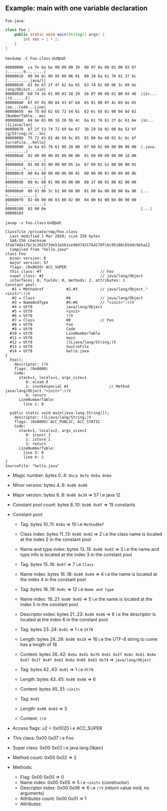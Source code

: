 ## Example: main with one variable declaration

`Foo.java`:

```java
class Foo {
    public static void main(String[] args) {
        int res = 1 + 2;
    }
}
```

`hexdump -C Foo.class` output:

```
00000000  ca fe ba be 00 00 00 39  00 0f 0a 00 02 00 03 07  |.......9........|
00000010  00 04 0c 00 05 00 06 01  00 10 6a 61 76 61 2f 6c  |..........java/l|
00000020  61 6e 67 2f 4f 62 6a 65  63 74 01 00 06 3c 69 6e  |ang/Object...<in|
00000030  69 74 3e 01 00 03 28 29  56 07 00 08 01 00 03 46  |it>...()V......F|
00000040  6f 6f 01 00 04 43 6f 64  65 01 00 0f 4c 69 6e 65  |oo...Code...Line|
00000050  4e 75 6d 62 65 72 54 61  62 6c 65 01 00 04 6d 61  |NumberTable...ma|
00000060  69 6e 01 00 16 28 5b 4c  6a 61 76 61 2f 6c 61 6e  |in...([Ljava/lan|
00000070  67 2f 53 74 72 69 6e 67  3b 29 56 01 00 0a 53 6f  |g/String;)V...So|
00000080  75 72 63 65 46 69 6c 65  01 00 0a 68 65 6c 6c 6f  |urceFile...hello|
00000090  2e 6a 61 76 61 00 20 00  07 00 02 00 00 00 00 00  |.java. .........|
000000a0  02 00 00 00 05 00 06 00  01 00 09 00 00 00 1d 00  |................|
000000b0  01 00 01 00 00 00 05 2a  b7 00 01 b1 00 00 00 01  |.......*........|
000000c0  00 0a 00 00 00 06 00 01  00 00 00 01 00 09 00 0b  |................|
000000d0  00 0c 00 01 00 09 00 00  00 1f 00 01 00 02 00 00  |................|
000000e0  00 03 06 3c b1 00 00 00  01 00 0a 00 00 00 0a 00  |...<............|
000000f0  02 00 00 00 03 00 02 00  04 00 01 00 0d 00 00 00  |................|
00000100  02 00 0e                                          |...|
00000103
```

`javap -v Foo.class` output:

```
Classfile /private/tmp/Foo.class
  Last modified 1 Mar 2020; size 259 bytes
  SHA-256 checksum 3fab74da17bc3c362573de53a5b1ce96d7431764278fcbc95188c65ddc9e5a22
  Compiled from "hello.java"
class Foo
  minor version: 0
  major version: 57
  flags: (0x0020) ACC_SUPER
  this_class: #7                          // Foo
  super_class: #2                         // java/lang/Object
  interfaces: 0, fields: 0, methods: 2, attributes: 1
Constant pool:
   #1 = Methodref          #2.#3          // java/lang/Object."<init>":()V
   #2 = Class              #4             // java/lang/Object
   #3 = NameAndType        #5:#6          // "<init>":()V
   #4 = Utf8               java/lang/Object
   #5 = Utf8               <init>
   #6 = Utf8               ()V
   #7 = Class              #8             // Foo
   #8 = Utf8               Foo
   #9 = Utf8               Code
  #10 = Utf8               LineNumberTable
  #11 = Utf8               main
  #12 = Utf8               ([Ljava/lang/String;)V
  #13 = Utf8               SourceFile
  #14 = Utf8               hello.java
{
  Foo();
    descriptor: ()V
    flags: (0x0000)
    Code:
      stack=1, locals=1, args_size=1
         0: aload_0
         1: invokespecial #1                  // Method java/lang/Object."<init>":()V
         4: return
      LineNumberTable:
        line 1: 0

  public static void main(java.lang.String[]);
    descriptor: ([Ljava/lang/String;)V
    flags: (0x0009) ACC_PUBLIC, ACC_STATIC
    Code:
      stack=1, locals=2, args_size=1
         0: iconst_3
         1: istore_1
         2: return
      LineNumberTable:
        line 3: 0
        line 4: 2
}
SourceFile: "hello.java"
```

- Magic number: bytes 0..4: `0xca 0xfe 0xba 0xbe`
- Minor version: bytes 4..6: `0x00 0x00`
- Major version: bytes 6..8: `0x00 0x39` => 57 i.e java 12
- Constant pool count: bytes 8..10: `0x00 0x0f` => 15 constants
- Constant pool: 
  - Tag: bytes 10..11: `0x0a` => 10 i.e `MethodRef`
  - Class index: bytes 11..13: `0x00 0x02` => 2 i.e the class name is located at the index 2 in the constant pool
  - Name and type index: bytes 13..15: `0x00 0x03` => 3 i.e the name and type info is located at the index 3 in the constant pool
  
  - Tag: bytes 15..16: `0x07` => 7 i.e `Class`
  - Name index: bytes 16..18: `0x00 0x04` => 4 i.e the name is located at the index 4 in the constant pool

  - Tag: bytes 18..19: `0x0c` => 12 i.e `Name and type`
  - Name index: 19..21: `0x00 0x05` => 5 i.e the name is located at the index 5 in the constant pool
  - Descriptor index: bytes 21..23: `0x00 0x06` => 6 i.e the descriptor is located at the index 6 in the constant pool

  - Tag: bytes 23..24: `0x01` => 1 i.e `Utf8`
  - Length: bytes 24..26: `0x00 0x10` => 16 i.e the UTF-8 string to come has a length of 16
  - Content: bytes 26..42: `0x6a 0x61 0x76 0x61 0x2f 0x6c 0x61 0x6e 0x67 0x2f 0x4f 0x62 0x6a 0x65 0x63 0x74` => `java/lang/Object`

  - Tag: bytes 42..43: `0x01` => 1 i.e `Utf8`
  - Length: bytes 43..45: `0x00 0x06` => 6
  - Content: bytes 45..51: `<init>`

  - Tag: `0x01`
  - Length: `0x00 0x03` => 3
  - Content: `()V`

- Access flags: u2 = 0x0020 i.e ACC_SUPER
- This class: 0x00 0x07 i.e Foo
- Super class: 0x00 0x02 i.e java.lang.Object
- Method count: 0x00 0x02 => 2
- Methods:
  - Flag: 0x00 0x00 => 0
  - Name index: 0x00 0x05 => 5 i.e `<init>` (constructor)
  - Descriptor index: 0x00 0x06 => 6 i.e `()V` (return value void, no arguments)
  - Attributes count: 0x00 0x01 => 1 
  - Attributes:
